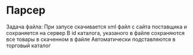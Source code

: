 # Парсер
Задача файла: 
При запусе скачивается xml файл с сайта поставщика и сохраняется на сервер
В id каталога, указаного в файле сохраняются все товары в скаченном в файле
Автоматически подставляются в торговый каталог

